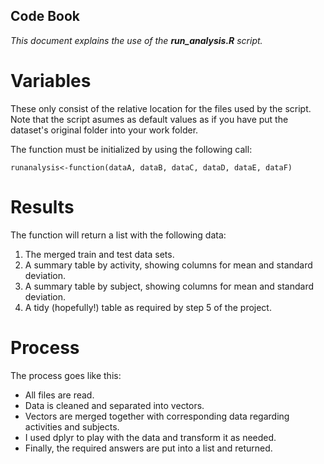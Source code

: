 ## Code Book

*This document explains the use of the **run_analysis.R** script.*

# Variables
These only consist of the relative location for the files used by the script. Note that the script asumes as default values as if you have put the dataset's original folder into your work folder.

The function must be initialized by using the following call:

```
runanalysis<-function(dataA, dataB, dataC, dataD, dataE, dataF)
```

# Results
The function will return a list with the following data:

1. The merged train and test data sets.
2. A summary table by activity, showing columns for mean and standard deviation.
3. A summary table by subject, showing columns for mean and standard deviation.
4. A tidy (hopefully!) table as required by step 5 of the project.

# Process
The process goes like this:

- All files are read.
- Data is cleaned and separated into vectors.
- Vectors are merged together with corresponding data regarding activities and subjects.
- I used dplyr to play with the data and transform it as needed.
- Finally, the required answers are put into a list and returned.